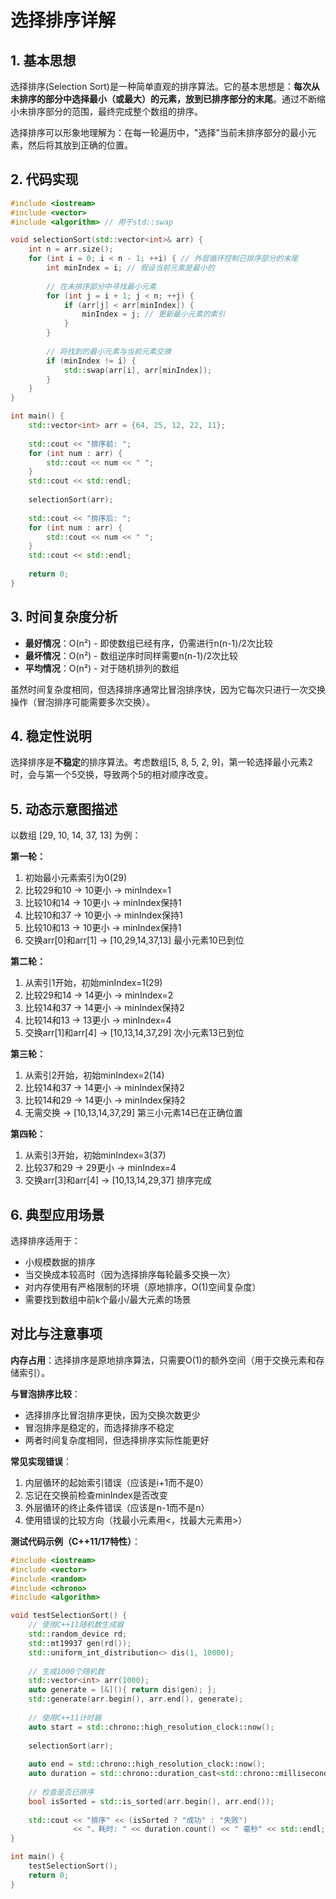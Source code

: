 # 选择排序详解

## 1. 基本思想

选择排序(Selection Sort)是一种简单直观的排序算法。它的基本思想是：**每次从未排序的部分中选择最小（或最大）的元素，放到已排序部分的末尾**。通过不断缩小未排序部分的范围，最终完成整个数组的排序。

选择排序可以形象地理解为：在每一轮遍历中，"选择"当前未排序部分的最小元素，然后将其放到正确的位置。

## 2. 代码实现

```cpp
#include <iostream>
#include <vector>
#include <algorithm> // 用于std::swap

void selectionSort(std::vector<int>& arr) {
    int n = arr.size();
    for (int i = 0; i < n - 1; ++i) { // 外层循环控制已排序部分的末尾
        int minIndex = i; // 假设当前元素是最小的
        
        // 在未排序部分中寻找最小元素
        for (int j = i + 1; j < n; ++j) {
            if (arr[j] < arr[minIndex]) {
                minIndex = j; // 更新最小元素的索引
            }
        }
        
        // 将找到的最小元素与当前元素交换
        if (minIndex != i) {
            std::swap(arr[i], arr[minIndex]);
        }
    }
}

int main() {
    std::vector<int> arr = {64, 25, 12, 22, 11};
    
    std::cout << "排序前: ";
    for (int num : arr) {
        std::cout << num << " ";
    }
    std::cout << std::endl;
    
    selectionSort(arr);
    
    std::cout << "排序后: ";
    for (int num : arr) {
        std::cout << num << " ";
    }
    std::cout << std::endl;
    
    return 0;
}
```

## 3. 时间复杂度分析

- **最好情况**：O(n²) - 即使数组已经有序，仍需进行n(n-1)/2次比较
- **最坏情况**：O(n²) - 数组逆序时同样需要n(n-1)/2次比较
- **平均情况**：O(n²) - 对于随机排列的数组

虽然时间复杂度相同，但选择排序通常比冒泡排序快，因为它每次只进行一次交换操作（冒泡排序可能需要多次交换）。

## 4. 稳定性说明

选择排序是**不稳定**的排序算法。考虑数组[5, 8, 5, 2, 9]，第一轮选择最小元素2时，会与第一个5交换，导致两个5的相对顺序改变。

## 5. 动态示意图描述

以数组 [29, 10, 14, 37, 13] 为例：

**第一轮：**
1. 初始最小元素索引为0(29)
2. 比较29和10 → 10更小 → minIndex=1
3. 比较10和14 → 10更小 → minIndex保持1
4. 比较10和37 → 10更小 → minIndex保持1
5. 比较10和13 → 10更小 → minIndex保持1
6. 交换arr[0]和arr[1] → [10,29,14,37,13]
   最小元素10已到位

**第二轮：**
1. 从索引1开始，初始minIndex=1(29)
2. 比较29和14 → 14更小 → minIndex=2
3. 比较14和37 → 14更小 → minIndex保持2
4. 比较14和13 → 13更小 → minIndex=4
5. 交换arr[1]和arr[4] → [10,13,14,37,29]
   次小元素13已到位

**第三轮：**
1. 从索引2开始，初始minIndex=2(14)
2. 比较14和37 → 14更小 → minIndex保持2
3. 比较14和29 → 14更小 → minIndex保持2
4. 无需交换 → [10,13,14,37,29]
   第三小元素14已在正确位置

**第四轮：**
1. 从索引3开始，初始minIndex=3(37)
2. 比较37和29 → 29更小 → minIndex=4
3. 交换arr[3]和arr[4] → [10,13,14,29,37]
   排序完成

## 6. 典型应用场景

选择排序适用于：
- 小规模数据的排序
- 当交换成本较高时（因为选择排序每轮最多交换一次）
- 对内存使用有严格限制的环境（原地排序，O(1)空间复杂度）
- 需要找到数组中前k个最小/最大元素的场景

## 对比与注意事项

**内存占用**：选择排序是原地排序算法，只需要O(1)的额外空间（用于交换元素和存储索引）。

**与冒泡排序比较**：
- 选择排序比冒泡排序更快，因为交换次数更少
- 冒泡排序是稳定的，而选择排序不稳定
- 两者时间复杂度相同，但选择排序实际性能更好

**常见实现错误**：
1. 内层循环的起始索引错误（应该是i+1而不是0）
2. 忘记在交换前检查minIndex是否改变
3. 外层循环的终止条件错误（应该是n-1而不是n）
4. 使用错误的比较方向（找最小元素用<，找最大元素用>）

**测试代码示例（C++11/17特性）**：

```cpp
#include <iostream>
#include <vector>
#include <random>
#include <chrono>
#include <algorithm>

void testSelectionSort() {
    // 使用C++11随机数生成器
    std::random_device rd;
    std::mt19937 gen(rd());
    std::uniform_int_distribution<> dis(1, 10000);
    
    // 生成1000个随机数
    std::vector<int> arr(1000);
    auto generate = [&](){ return dis(gen); };
    std::generate(arr.begin(), arr.end(), generate);
    
    // 使用C++11计时器
    auto start = std::chrono::high_resolution_clock::now();
    
    selectionSort(arr);
    
    auto end = std::chrono::high_resolution_clock::now();
    auto duration = std::chrono::duration_cast<std::chrono::milliseconds>(end - start);
    
    // 检查是否已排序
    bool isSorted = std::is_sorted(arr.begin(), arr.end());
    
    std::cout << "排序" << (isSorted ? "成功" : "失败") 
              << "，耗时: " << duration.count() << " 毫秒" << std::endl;
}

int main() {
    testSelectionSort();
    return 0;
}
```